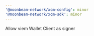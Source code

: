 ```yaml
---
'@moonbeam-network/xcm-config': minor
'@moonbeam-network/xcm-sdk': minor
---
```


Allow viem Wallet Client as signer
